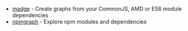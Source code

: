 - [madge](https://github.com/pahen/madge) - Create graphs from your CommonJS, AMD or ES6 module dependencies
- [npmgraph](https://npmgraph.js.org/) - Explore npm modules and dependencies